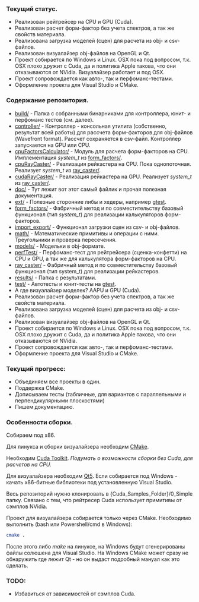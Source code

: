 ### Текущий статус.

* Реализован рейтрейсер на CPU и GPU (Cuda).
* Реализован расчет форм-фактор без учета спектров, а так же свойств материала.
* Реализована загрузка моделей (сцен) для расчета из obj- и csv-файлов.
* Реализован визуалайзер obj-файлов на OpenGL и Qt.
* Проект собирается по Windows и Linux. OSX пока под вопросом, т.к. OSX плохо дружит с Cuda, да и политика Apple такова, что они отказываются от NVidia. Визуалайзер работает и под OSX.
* Проект сопровождается как авто-, так и перфоманс-тестами.
* Оформление проекта для Visual Studio и CMake.

### Содержание репозитория.

* [build/](../build/) - Папка с собранными бинарниками для контроллера, юнит- и перфоманс тестов (см. далее).
* [controller/](../controller/) - Контроллер - консольная утилита (собственно, результат всей работы) для рассчета форм-факторов для obj-файлов (Wavefront format). Рассчет сохраняется в csv-файл. Контроллер запускается на GPU или CPU.
* [cpuFactorsCalculator/](../cpuFactorsCalculator) - Модуль для расчета форм-факторов на CPU. Имплементация *system_t* из [form_factors/](../form_factors/).
* [cpuRayCaster/](../cpuRayCaster/) - Реализация рейкастера на CPU. Пока однопоточная. Реализует *system_t* из [ray_caster/](../ray_caster/).
* [cudaRayCaster/](../cudaRayCaster/) - Реализация рейкастера на GPU. Реализует *system_t* из [ray_caster/](../ray_caster/).
* [doc/](../doc/) - Тут лежит вот этот самый файлик и прочая полезная документация.
* [ext/](../ext/) - Полезные сторонние либы и хедеры, например [gtest](https://code.google.com/p/googletest/).
* [form_factors/](../form_factors/) - Фабричный метод и по совместительству базовый функционал (тип *system_t*) для реализации калькуляторов форм-факторов.
* [import_export/](../import_export/) - Функционал загрузки сцен из csv- и obj-файлов.
* [math/](../math/) - Математические примитивы и операции с ними. Треугольники и проверка пересечения.
* [models/](../models/) - Модельки в obj-формате.
* [perfTest/](../perfTest/) - Перфоманс-тест для рейтрейсера (сценка-конфетти) на CPU и GPU, а так же для калькулятора форм-факторов на CPU.
* [ray_caster/](../ray_caster/) - Фабричный метод и по совместительству базовый функционал (тип system_t) для реализации рейкастеров.
* [results/](../results/) - Папка с результатами.
* [test/](../test/) - Автотесты и юнит-тесты на [gtest](https://code.google.com/p/googletest/).
* А где визуалайзер моделек? ААPU и GPU (Cuda).
* Реализован расчет форм-фактор без учета спектров, а так же свойств материала.
* Реализована загрузка моделей (сцен) для расчета из obj- и csv-файлов.
* Реализован визуалайзер obj-файлов на OpenGL и Qt.
* Проект собирается по Windows и Linux. OSX пока под вопросом, т.к. OSX плохо дружит с Cuda, да и политика Apple такова, что они отказываются от NVidia.
* Проект сопровождается как авто-, так и перфоманс-тестами.
* Оформление проекта для Visual Studio и CMake.

### Текущий прогресс:

* Объединяем все проекты в один.
* Поддержка CMake.
* Дописываем тесты (табличные, для вариантов с параллельными и перпендикулярными плоскостями)
* Пишем документацию.


### Особенности сборки.

Собираем под x86.

Для линукса и сборки визуалайзера необходим [CMake](http://www.cmake.org/download/).

Необходим [Cuda Toolkit](https://developer.nvidia.com/cuda-downloads?sid=788784). *Подумать о возможности сборки без Cuda, для расчетов на CPU.*

Для визуалайзера необходим [Qt5](http://www.qt.io/download/). Если собирается под Windows - качать x86-битные библиотеки под установленную Visual Studio.

Весь репозиторий нужно клонировать в {Cuda_Samples_Folder}/0_Simple папку. Связано с тем, что рейтресер Cuda использует примитивы от сэмплов NVidia.

Проект для визуалайзера собирается только через CMake. Необходимо выполнить (bash или Powershell/cmd в Windows):
```sh
cmake .
```
После этого либо *make* на линуксе, на Windows будут сгенерированы файлы солюшена для Visual Studio. На Windows CMake может сразу не обнаружить где лежит Qt - но он выдаст подробный мануал как это сделать.

### TODO:

* Избавиться от зависимостей от сэмплов Cuda.

